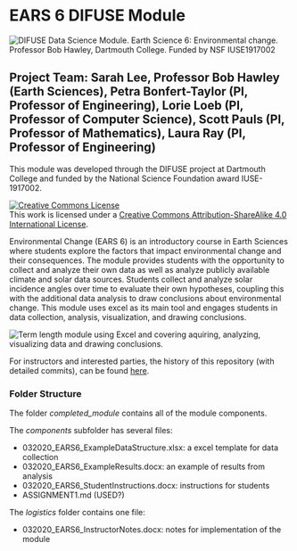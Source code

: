 # EARS 6 DIFUSE Module
![DIFUSE Data Science Module.  Earth Science 6: Environmental change.  Professor Bob Hawley, Dartmouth College.  Funded by NSF IUSE1917002](https://github.com/difuse-dartmouth/S20_EARS6/blob/5240b51640d9252632464554471b799336897500/EARS6_DIFUSE.png "DIFUSE Data Science Module.  Earth Science 6: Environmental change.  Professor Bob Hawley, Dartmouth College.  Funded by NSF IUSE1917002")


## Project Team: Sarah Lee, Professor Bob Hawley (Earth Sciences), Petra Bonfert-Taylor (PI, Professor of Engineering), Lorie Loeb (PI, Professor of Computer Science), Scott Pauls (PI, Professor of Mathematics), Laura Ray (PI, Professor of Engineering)
This module was developed through the DIFUSE project at Dartmouth College and funded by the National Science Foundation award IUSE-1917002.

<a rel="license" href="http://creativecommons.org/licenses/by-sa/4.0/"><img alt="Creative Commons License" style="border-width:0" src="https://i.creativecommons.org/l/by-sa/4.0/88x31.png" /></a><br />This work is licensed under a <a rel="license" href="http://creativecommons.org/licenses/by-sa/4.0/">Creative Commons Attribution-ShareAlike 4.0 International License</a>.

Environmental Change (EARS 6) is an introductory course in Earth Sciences where students explore the factors that impact environmental change and their consequences.  The module provides students with the opportunity to collect and analyze their own data as well as analyze publicly available climate and solar data sources.  Students collect and analyze solar incidence angles over time to evaluate their own hypotheses, coupling this with the additional data analysis to draw conclusions about environmental change.  This module uses excel as its main tool and engages students in data collection, analysis, visualization, and drawing conclusions. 

![Term length module using Excel and covering aquiring, analyzing, visualizing data and drawing conclusions.](https://github.com/difuse-dartmouth/S20_EARS6/blob/62c34fffc86d929ce3412fa5258f2a5236ec2107/EARS%206%20badge.png "Term length module using Excel and covering aquiring, analyzing, visualizing data and drawing conclusions.")

For instructors and interested parties, the history of this repository (with detailed commits), can be found [here](https://github.com/difuse-dartmouth/S20_EARS6/commits/main/).
### Folder Structure
The folder *completed_module* contains all of the module components.  

The *components* subfolder has several files:
- 032020_EARS6_ExampleDataStructure.xlsx: a excel template for data collection
- 032020_EARS6_ExampleResults.docx: an example of results from analysis
- 032020_EARS6_StudentInstructions.docx: instructions for students
- ASSIGNMENT1.md  (USED?)

The *logistics* folder contains one file:
- 032020_EARS6_InstructorNotes.docx: notes for implementation of the module



